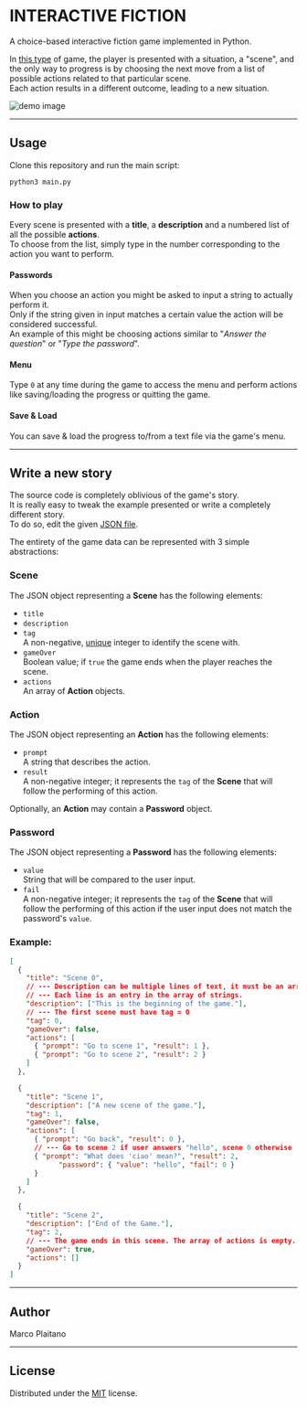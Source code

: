 # INTERACTIVE FICTION

A choice-based interactive fiction game implemented in Python.

In [this type] of game, the player is presented with a situation, a "scene", and
the only way to progress is by choosing the next move from a list of possible
actions related to that particular scene.  
Each action results in a different outcome, leading to a new situation.

![demo image]

- - - - - - - - - - - - - - - - - - - - - - - - - - - - - - - - - - - - - - - -

## Usage

Clone this repository and run the main script:

```shell
python3 main.py
```

### How to play

Every scene is presented with a **title**, a **description** and a numbered list of
all the possible **actions**.  
To choose from the list, simply type in the number corresponding to the action
you want to perform.

#### Passwords

When you choose an action you might be asked to input a string to actually
perform it.  
Only if the string given in input matches a certain value the action will be
considered successful.  
An example of this might be choosing actions similar to "*Answer the question*"
or "*Type the password*".

#### Menu

Type `0` at any time during the game to access the menu and perform actions
like saving/loading the progress or quitting the game.

#### Save & Load

You can save & load the progress to/from a text file via the game's menu.

- - - - - - - - - - - - - - - - - - - - - - - - - - - - - - - - - - - - - - - -

## Write a new story

The source code is completely oblivious of the game's story.  
It is really easy to tweak the example presented or write a completely different
story.  
To do so, edit the given [JSON file].

The entirety of the game data can be represented with 3 simple abstractions:

### Scene

The JSON object representing a **Scene** has the following elements:

+ `title`
+ `description`
+ `tag`  
A non-negative, <u>unique</u> integer to identify the scene with.
+ `gameOver`  
Boolean value; if `true` the game ends when the player reaches the scene.
+ `actions`  
An array of **Action** objects.  

### Action

The JSON object representing an **Action** has the following elements:

+ `prompt`  
A string that describes the action.
+ `result`  
A non-negative integer; it represents the `tag` of the **Scene** that will
follow the performing of this action.

Optionally, an **Action** may contain a **Password** object.

### Password

The JSON object representing a **Password** has the following elements:

+ `value`  
String that will be compared to the user input.
+ `fail`  
A non-negative integer; it represents the `tag` of the **Scene** that will
follow the performing of this action if the user input does not match the
password's `value`.

### Example:

```json
[
  {
    "title": "Scene 0",
    // --- Description can be multiple lines of text, it must be an array.
    // --- Each line is an entry in the array of strings.
    "description": ["This is the beginning of the game."],
    // --- The first scene must have tag = 0
    "tag": 0,
    "gameOver": false,
    "actions": [
      { "prompt": "Go to scene 1", "result": 1 },
      { "prompt": "Go to scene 2", "result": 2 }
    ]
  },

  {
    "title": "Scene 1",
    "description": ["A new scene of the game."],
    "tag": 1,
    "gameOver": false,
    "actions": [
      { "prompt": "Go back", "result": 0 },
      // --- Go to scene 2 if user answers "hello", scene 0 otherwise
      { "prompt": "What does 'ciao' mean?", "result": 2,
            "password": { "value": "hello", "fail": 0 }
      }
    ]
  },

  {
    "title": "Scene 2",
    "description": ["End of the Game."],
    "tag": 2,
    // --- The game ends in this scene. The array of actions is empty.
    "gameOver": true,
    "actions": []
  }
]
```

- - - - - - - - - - - - - - - - - - - - - - - - - - - - - - - - - - - - - - - -

## Author

Marco Plaitano

- - - - - - - - - - - - - - - - - - - - - - - - - - - - - - - - - - - - - - - -

## License

Distributed under the [MIT] license.

<!-- LINKS -->

[this type]:
https://www.ifwiki.org/Choice-based_interactive_fiction
"Wiki Article"

[demo image]:
https://github.com/marcoplaitano/images/blob/main/interactive_fiction_demo.png
"Demo image"

[JSON file]:
data/story.json
"Repository file"

[MIT]:
LICENSE
"Repository file"
